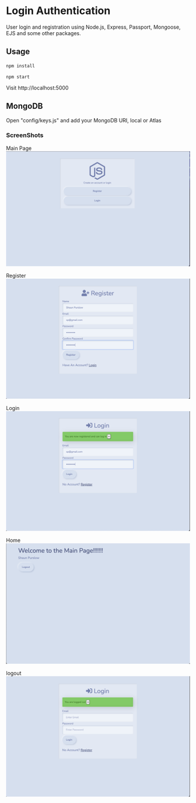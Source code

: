 # Login Authentication

User login and registration using Node.js, Express, Passport, Mongoose, EJS and some other packages.

## Usage

```
npm install 
```
```
npm start
```
Visit http://localhost:5000

## MongoDB 

Open "config/keys.js" and add your MongoDB URI, local or Atlas


### ScreenShots

Main Page
![main-page](views/imgs/main.png)

Register
![register](views/imgs/register.png)

Login
![login](views/imgs/login.png)

Home
![main page](views/imgs/main-page.png)

logout
![logout](views/imgs/logout.png)

